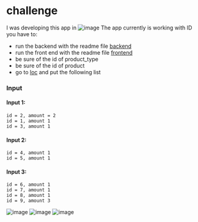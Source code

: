 # challenge
I was developing this app in
![image](https://user-images.githubusercontent.com/52175588/197752446-bd991477-3772-427b-a04c-f49dcdba1730.png)
The app currently is working with ID
you have to:
- run the backend with the readme file [backend](https://github.com/abcussi/api)
- run the front end with the readme file [frontend](https://github.com/abcussi/front-end)
- be sure of the id of product_type
- be sure of the id of product
- go to [loc](http://localhost:4000/) and put the following list



### Input

#### Input 1:
```
id = 2, amount = 2
id = 1, amount 1
id = 3, amount 1
```

#### Input 2:
```
id = 4, amount 1
id = 5, amount 1
```

#### Input 3:
```
id = 6, amount 1
id = 7, amount 1
id = 8, amount 1
id = 9, amount 3
```
![image](https://user-images.githubusercontent.com/52175588/197753645-a66a4a9a-e622-4f06-b93b-1148e2bd73f3.png)
![image](https://user-images.githubusercontent.com/52175588/197753694-0bbed171-dee2-4684-ab82-b0e08e9181ac.png)
![image](https://user-images.githubusercontent.com/52175588/197753757-4804eb62-3ccb-4660-bc62-cc01c2fe02c1.png)


